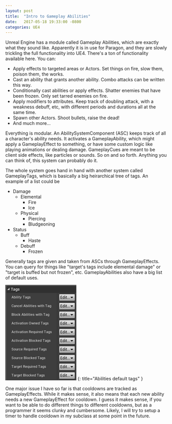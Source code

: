 ```yaml
---
layout: post
title:  "Intro to Gameplay Abilities"
date:   2017-05-18 19:33:00 -0800
categories: UE4
---
```

<script src='https://cdn.mathjax.org/mathjax/latest/MathJax.js?config=TeX-AMS-MML_HTMLorMML'></script>

Unreal Engine has a module called Gameplay Abilities, which are exactly what they sound like. Apparently it is in use for Paragon, and they are slowly trickling the full functionality into UE4. There's a ton of functionality available here. You can:
* Apply effects to targeted areas or Actors. Set things on fire, slow them, poison them, the works.
* Cast an ability that grants another ability. Combo attacks can be written this way.
* Conditionally cast abilities or apply effects. Shatter enemies that have been frozen. Only set tarred enemies on fire.
* Apply modifiers to attributes. Keep track of doubling attack, with a weakness debuff, etc, with different periods and durations all at the same time.
* Spawn other Actors. Shoot bullets, raise the dead!
* And much more...

Everything is modular. An AbilitySystemComponent (ASC) keeps track of all a character's ability needs. It activates a GameplayAbility, which might apply a GameplayEffect to something, or have some custom logic like playing animations or dealing damage. GameplayCues are meant to be client side effects, like particles or sounds. So on and so forth. Anything you can think of, this system can probably do it.

The whole system goes hand in hand with another system called GameplayTags, which is basically a big heirarchical tree of tags. An example of a list could be
* Damage
  * Elemental
    * Fire
    * Ice
  * Physical
    * Piercing
    * Bludgeoning
* Status
  * Buff
    * Haste
  * Debuff
    * Frozen

Generally tags are given and taken from ASCs through GameplayEffects. You can query for things like "target's tags include elemental damage" or "target is buffed but not frozen", etc. GameplayAbilities also have a big list of default uses.

![Abilities default tags](/res/blog/tags-on-abilities.png)
{:
	title="Abilities default tags"
}

One major issue I have so far is that cooldowns are tracked as GameplayEffects. While it makes sense, it also means that each new ability needs a new GameplayEffect for cooldown. I guess it makes sense, if you want to be able to do different things to different cooldowns, but as a programmer it seems clunky and cumbersome. Likely, I will try to setup a timer to handle cooldown in my subclass at some point in the future.